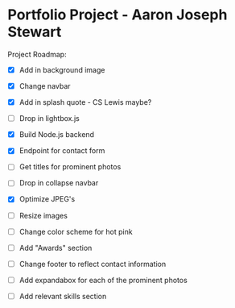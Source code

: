 # Portfolio Project - Aaron Joseph Stewart
Project Roadmap:
* [X] Add in background image
* [X] Change navbar
* [X] Add in splash quote - CS Lewis maybe?
* [ ] Drop in lightbox.js
* [X] Build Node.js backend
* [X] Endpoint for contact form
* [ ] Get titles for prominent photos
* [ ] Drop in collapse navbar
* [X] Optimize JPEG's
* [ ] Resize images
* [ ] Change color scheme for hot pink
* [ ] Add "Awards" section
* [ ] Change footer to reflect contact information
* [ ] Add expandabox for each of the prominent photos
* [ ] Add relevant skills section

